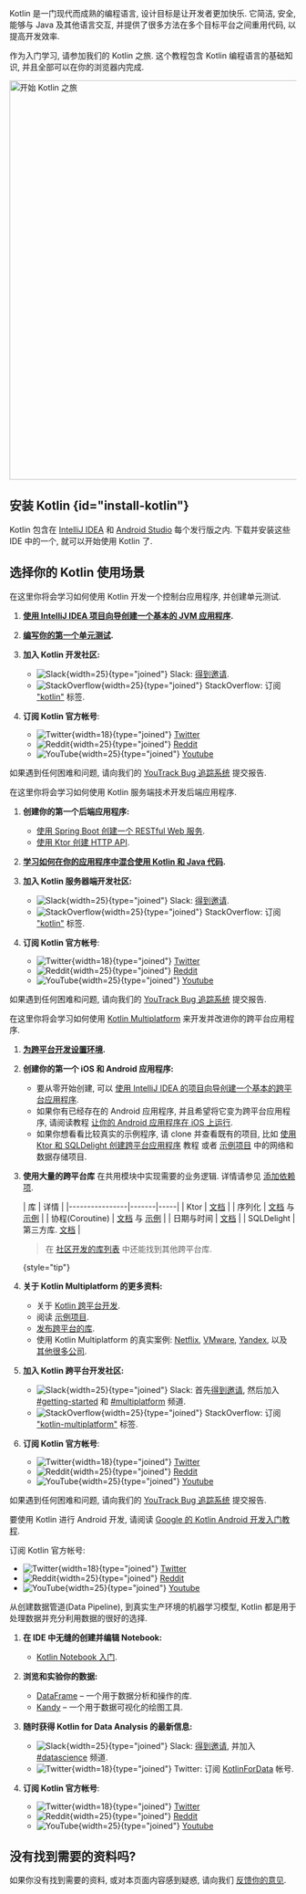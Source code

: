[//]: # (title: Kotlin 入门)

Kotlin 是一门现代而成熟的编程语言, 设计目标是让开发者更加快乐.
它简洁, 安全, 能够与 Java 及其他语言交互, 并提供了很多方法在多个目标平台之间重用代码, 以提高开发效率.

作为入门学习, 请参加我们的 Kotlin 之旅. 这个教程包含 Kotlin 编程语言的基础知识, 并且全部可以在你的浏览器内完成.

<a href="kotlin-tour-welcome.md"><img src="start-kotlin-tour.svg" width="700" alt="开始 Kotlin 之旅" style="block"/></a>

## 安装 Kotlin {id="install-kotlin"}

Kotlin 包含在 [IntelliJ IDEA](https://www.jetbrains.com/idea/download/) 和 [Android Studio](https://developer.android.com/studio) 每个发行版之内.
下载并安装这些 IDE 中的一个, 就可以开始使用 Kotlin 了.

## 选择你的 Kotlin 使用场景

<tabs>

<tab id="console" title="控制台">

在这里你将会学习如何使用 Kotlin 开发一个控制台应用程序, 并创建单元测试.

1. **[使用 IntelliJ IDEA 项目向导创建一个基本的 JVM 应用程序](jvm-get-started.md).**

2. **[编写你的第一个单元测试](jvm-test-using-junit.md).**

3. **加入 Kotlin 开发社区:**

   * ![Slack](slack.svg){width=25}{type="joined"} Slack: [得到邀请](https://surveys.jetbrains.com/s3/kotlin-slack-sign-up).
   * ![StackOverflow](stackoverflow.svg){width=25}{type="joined"} StackOverflow: 订阅 ["kotlin"](https://stackoverflow.com/questions/tagged/kotlin) 标签.

4. **订阅 Kotlin 官方帐号**:

   * ![Twitter](twitter.svg){width=18}{type="joined"} [Twitter](https://twitter.com/kotlin)
   * ![Reddit](reddit.svg){width=25}{type="joined"} [Reddit](https://www.reddit.com/r/Kotlin/)
   * ![YouTube](youtube.svg){width=25}{type="joined"} [Youtube](https://www.youtube.com/channel/UCP7uiEZIqci43m22KDl0sNw)

如果遇到任何困难和问题, 请向我们的 [YouTrack Bug 追踪系统](https://youtrack.jetbrains.com/issues/KT) 提交报告.

</tab>

<tab id="backend" title="后端">

在这里你将会学习如何使用 Kotlin 服务端技术开发后端应用程序.

1. **创建你的第一个后端应用程序:**

   * [使用 Spring Boot 创建一个 RESTful Web 服务](jvm-get-started-spring-boot.md).
   * [使用 Ktor 创建 HTTP API](https://ktor.io/docs/creating-http-apis.html).

2. **[学习如何在你的应用程序中混合使用 Kotlin 和 Java 代码](mixing-java-kotlin-intellij.md).**

3. **加入 Kotlin 服务器端开发社区:**

   * ![Slack](slack.svg){width=25}{type="joined"} Slack: [得到邀请](https://surveys.jetbrains.com/s3/kotlin-slack-sign-up).
   * ![StackOverflow](stackoverflow.svg){width=25}{type="joined"} StackOverflow: 订阅 ["kotlin"](https://stackoverflow.com/questions/tagged/kotlin) 标签.

4. **订阅 Kotlin 官方帐号**:

   * ![Twitter](twitter.svg){width=18}{type="joined"} [Twitter](https://twitter.com/kotlin)
   * ![Reddit](reddit.svg){width=25}{type="joined"} [Reddit](https://www.reddit.com/r/Kotlin/)
   * ![YouTube](youtube.svg){width=25}{type="joined"} [Youtube](https://www.youtube.com/channel/UCP7uiEZIqci43m22KDl0sNw)

如果遇到任何困难和问题, 请向我们的 [YouTrack Bug 追踪系统](https://youtrack.jetbrains.com/issues/KT) 提交报告.

</tab>

<tab id="cross-platform-mobile" title="跨平台">

在这里你将会学习如何使用 [Kotlin Multiplatform](https://kotlinlang.org/lp/multiplatform/) 来开发并改进你的跨平台应用程序.

1. **[为跨平台开发设置环境](https://www.jetbrains.com/help/kotlin-multiplatform-dev/multiplatform-setup.html).**

2. **创建你的第一个 iOS 和 Android 应用程序:**

   * 要从零开始创建, 可以 [使用 IntelliJ IDEA 的项目向导创建一个基本的跨平台应用程序](https://www.jetbrains.com/help/kotlin-multiplatform-dev/multiplatform-create-first-app.html).
   * 如果你有已经存在的 Android 应用程序, 并且希望将它变为跨平台应用程序, 请阅读教程 [让你的 Android 应用程序在 iOS 上运行](https://www.jetbrains.com/help/kotlin-multiplatform-dev/multiplatform-integrate-in-existing-app.html).
   * 如果你想看看比较真实的示例程序, 请 clone 并查看既有的项目,
   比如 [使用 Ktor 和 SQLDelight 创建跨平台应用程序](https://www.jetbrains.com/help/kotlin-multiplatform-dev/multiplatform-ktor-sqldelight.html) 教程
   或者 [示例项目](https://www.jetbrains.com/help/kotlin-multiplatform-dev/multiplatform-samples.html) 中的网络和数据存储项目.

3. **使用大量的跨平台库** 在共用模块中实现需要的业务逻辑. 详情请参见 [添加依赖项](multiplatform-add-dependencies.md).

   | 库 | 详情 |
   |----------------|-------|-----|
   | Ktor | [文档](https://ktor.io/docs/client.html) |
   | 序列化 | [文档](serialization.md) 与 [示例](https://www.jetbrains.com/help/kotlin-multiplatform-dev/multiplatform-ktor-sqldelight.html#create-an-application-data-model) |
   | 协程(Coroutine) | [文档](coroutines-guide.md) 与 [示例](coroutines-and-channels.md) |
   | 日期与时间 | [文档](https://github.com/Kotlin/kotlinx-datetime#readme) |
   | SQLDelight | 第三方库. [文档](https://cashapp.github.io/sqldelight/) |

   > 在 [社区开发的库列表](https://libs.kmp.icerock.dev/) 中还能找到其他跨平台库.
   >
   {style="tip"}

4. **关于 Kotlin Multiplatform 的更多资料:**
   * 关于 [Kotlin 跨平台开发](multiplatform-intro.md).
   * 阅读 [示例项目](https://www.jetbrains.com/help/kotlin-multiplatform-dev/multiplatform-samples.html).
   * [发布跨平台的库](multiplatform-publish-lib.md).
   * 使用 Kotlin Multiplatform 的真实案例:
   [Netflix](https://netflixtechblog.com/netflix-android-and-ios-studio-apps-kotlin-multiplatform-d6d4d8d25d23),
   [VMware](https://kotlinlang.org/lp/multiplatform/case-studies/vmware/),
   [Yandex](https://kotlinlang.org/lp/multiplatform/case-studies/yandex/),
   以及 [其他很多公司](https://kotlinlang.org/lp/multiplatform/case-studies/).

5. **加入 Kotlin 跨平台开发社区:**
   * ![Slack](slack.svg){width=25}{type="joined"} Slack: 首先[得到邀请](https://surveys.jetbrains.com/s3/kotlin-slack-sign-up),
    然后加入 [#getting-started](https://kotlinlang.slack.com/archives/C0B8MA7FA)
    和 [#multiplatform](https://kotlinlang.slack.com/archives/C3PQML5NU) 频道.
   * ![StackOverflow](stackoverflow.svg){width=25}{type="joined"} StackOverflow: 订阅 ["kotlin-multiplatform"](https://stackoverflow.com/questions/tagged/kotlin-multiplatform) 标签.

6. **订阅 Kotlin 官方帐号**:

   * ![Twitter](twitter.svg){width=18}{type="joined"} [Twitter](https://twitter.com/kotlin)
   * ![Reddit](reddit.svg){width=25}{type="joined"} [Reddit](https://www.reddit.com/r/Kotlin/)
   * ![YouTube](youtube.svg){width=25}{type="joined"} [Youtube](https://www.youtube.com/channel/UCP7uiEZIqci43m22KDl0sNw)

如果遇到任何困难和问题, 请向我们的 [YouTrack Bug 追踪系统](https://youtrack.jetbrains.com/issues/KT) 提交报告.

</tab>

<tab id="android" title="Android">

要使用 Kotlin 进行 Android 开发, 请阅读 [Google 的 Kotlin Android 开发入门教程](https://developer.android.com/kotlin/get-started).

订阅 Kotlin 官方帐号:

   * ![Twitter](twitter.svg){width=18}{type="joined"} [Twitter](https://twitter.com/kotlin)
   * ![Reddit](reddit.svg){width=25}{type="joined"} [Reddit](https://www.reddit.com/r/Kotlin/)
   * ![YouTube](youtube.svg){width=25}{type="joined"} [Youtube](https://www.youtube.com/channel/UCP7uiEZIqci43m22KDl0sNw)

</tab>

<tab id="data-analysis" title="数据分析">

从创建数据管道(Data Pipeline), 到真实生产环境的机器学习模型, Kotlin 都是用于处理数据并充分利用数据的很好的选择.

1. **在 IDE 中无缝的创建并编辑 Notebook:**

    * [Kotlin Notebook 入门](get-started-with-kotlin-notebooks.md).

2. **浏览和实验你的数据:**

    * [DataFrame](https://kotlin.github.io/dataframe/overview.html) – 一个用于数据分析和操作的库.
    * [Kandy](https://kotlin.github.io/kandy/welcome.html) – 一个用于数据可视化的绘图工具.

3. **随时获得 Kotlin for Data Analysis 的最新信息:**

    * ![Slack](slack.svg){width=25}{type="joined"} Slack: [得到邀请](https://surveys.jetbrains.com/s3/kotlin-slack-sign-up),
      并加入 [#datascience](https://kotlinlang.slack.com/archives/C4W52CFEZ) 频道.
    * ![Twitter](twitter.svg){width=18}{type="joined"} Twitter: 订阅 [KotlinForData](http://twitter.com/KotlinForData) 帐号.

4. **订阅 Kotlin 官方帐号**:
    * ![Twitter](twitter.svg){width=18}{type="joined"} [Twitter](https://twitter.com/kotlin)
    * ![Reddit](reddit.svg){width=25}{type="joined"} [Reddit](https://www.reddit.com/r/Kotlin/)
    * ![YouTube](youtube.svg){width=25}{type="joined"} [Youtube](https://www.youtube.com/channel/UCP7uiEZIqci43m22KDl0sNw)

</tab>

</tabs>

## 没有找到需要的资料吗?

如果你没有找到需要的资料, 或对本页面内容感到疑惑, 请向我们 [反馈你的意见](https://surveys.hotjar.com/d82e82b0-00d9-44a7-b793-0611bf6189df).
